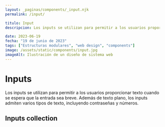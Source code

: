 ```yaml
---
layout: _paginas/components/_input.njk
permalink: /input/

titulo: Input
descripcion: Los inputs se utilizan para permitir a los usuarios proporcionar texto cuando se espera que la entrada sea breve. Además de texto plano, los inputs admiten varios tipos de texto, incluyendo contraseñas y números.

date: 2023-06-19
fecha: "19 de junio de 2023"
tags: ["Estructuras modulares", "web design", "components"]
image: /assets/static/components/input.jpg
imageAlt: Ilustración de un diseño de sistema web
---
```


# Inputs

Los inputs se utilizan para permitir a los usuarios proporcionar texto cuando se espera que la entrada sea breve. Además de texto plano, los inputs admiten varios tipos de texto, incluyendo contraseñas y números.

## Inputs collection
